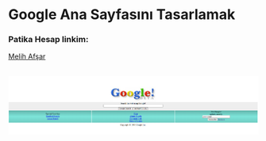 # Google Ana Sayfasını Tasarlamak
### Patika Hesap linkim:
<a href="https://app.patika.dev/mafsar">Melih Afşar</a>

<br>
<img src="1.png">
